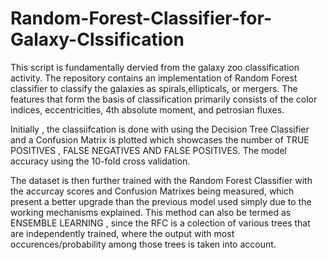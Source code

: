 # Random-Forest-Classifier-for-Galaxy-Clssification
This script is fundamentally dervied from the galaxy zoo classification activity.
The repository contains an implementation of Random Forest classifier to classify the galaxies as spirals,ellipticals, or mergers. The features that form the basis of classification primarily consists of
the color indices, eccentricities, 4th absolute moment, and petrosian fluxes. 

Initially , the classiifcation is done with using the Decision Tree Classifier and a Confusion Matrix is plotted which showcases the number of TRUE POSITIVES , FALSE NEGATIVES AND FALSE POSITIVES. The model accuracy
using the 10-fold cross validation.

The dataset is then further trained with the Random Forest Classifier with the accurcay scores and Confusion Matrixes being measured, which present a better upgrade than the previous model used simply due to the 
working mechanisms explained. This method can also be termed as ENSEMBLE LEARNING , since the RFC is a colection of various trees that are independently trained, where the output with most occurences/probability among those trees is taken into account. 
